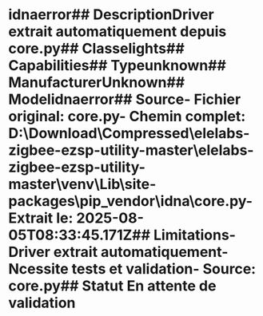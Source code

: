 # idnaerror##  DescriptionDriver extrait automatiquement depuis core.py##  Classelights##  Capabilities##  Typeunknown##  ManufacturerUnknown##  Modelidnaerror##  Source- **Fichier original**: core.py- **Chemin complet**: D:\Download\Compressed\elelabs-zigbee-ezsp-utility-master\elelabs-zigbee-ezsp-utility-master\venv\Lib\site-packages\pip\_vendor\idna\core.py- **Extrait le**: 2025-08-05T08:33:45.171Z##  Limitations- Driver extrait automatiquement- Ncessite tests et validation- Source: core.py##  Statut En attente de validation
